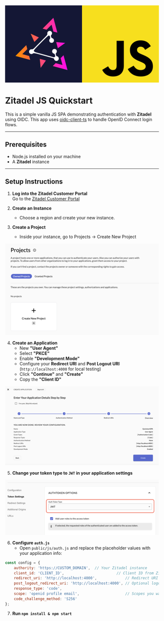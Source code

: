 ![ZitadelJS](assets/zitadel-js.svg)

# Zitadel JS Quickstart

This is a simple vanilla JS SPA demonstrating authentication with **Zitadel** using OIDC.
This app uses [oidc-client-ts](https://github.com/authts/oidc-client-ts) to handle OpenID Connect login flows.

---

## Prerequisites

- Node.js installed on your machine
- A **Zitadel** instance

---

## Setup Instructions

1. **Log into the Zitadel Customer Portal**  
   Go to the [Zitadel Customer Portal](https://zitadel.com/admin/dashboard)

2. **Create an Instance**  
   - Choose a region and create your new instance.

3. **Create a Project**  
   - Inside your instance, go to Projects -> Create New Project

![App Screenshot](assets/new_project.png)

4. **Create an Application**  
   - New **"User Agent"**
   - Select **"PKCE"**
   - Enable **"Development Mode"**
   - Configure your **Redirect URI** and **Post Logout URI** (`http://localhost:4000` for local testing)
   - Click **"Continue"** and **"Create"**
   - Copy the **"Client ID"**

![App Screenshot](assets/new_application.png)

5. **Change your token type to `JWT` in your application settings**  

![App Screenshot](assets/token_settings.png)

6. **Configure `auth.js`**  
   - Open `public/js/auth.js` and replace the placeholder values with your application info:

```js
const config = {
    authority: 'https://CUSTOM_DOMAIN',  // Your Zitadel instance
    client_id: 'CLIENT_ID',                        // Client ID from Zitadel
    redirect_uri: 'http://localhost:4000',             // Redirect URI you set in Zitadel
    post_logout_redirect_uri: 'http://localhost:4000', // Optional logout redirect URL
    response_type: 'code',
    scope: 'openid profile email',                     // Scopes you want
    code_challenge_method: 'S256'
};
```

7. **Run `npm install & npm start`**  
